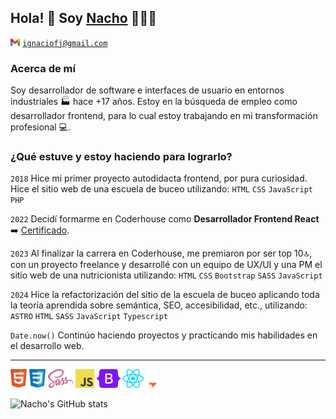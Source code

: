 ## Hola! 👋 Soy [Nacho](https://www.linkedin.com/in/ignaciofernandezjeansalle/) 👨🏻‍💻

<code><img alt="Logo Gmail" src="./assets/gmail.svg" height="12px" /></code>
<code>ignaciofj@gmail.com</code>

### Acerca de mí

Soy desarrollador de software e interfaces de usuario en entornos industriales 🏭 hace +17 años. Estoy en la búsqueda de empleo como desarrollador frontend, para lo cual estoy trabajando en mi transformación profesional 💻.

### ¿Qué estuve y estoy haciendo para lograrlo?

<code>2018</code>
Hice mi primer proyecto autodidacta frontend, por pura curiosidad. Hice el sitio web de una escuela de buceo utilizando: <code>HTML</code> <code>CSS</code> <code>JavaScript</code> <code>PHP</code>

<code>2022</code>
Decidí formarme en Coderhouse como **Desarrollador Frontend React** ➡️ [Certificado](https://www.coderhouse.com/ar/certificados/63ae3137430ba2000ff5d2d0).

<code>2023</code>
Al finalizar la carrera en Coderhouse, me premiaron por ser top 10🔝, con un proyecto freelance y desarrollé con un equipo de UX/UI y una PM el sitio web de una nutricionista utilizando: <code>HTML</code> <code>CSS</code> <code>Bootstrap</code> <code>SASS</code> <code>JavaScript</code>

<code>2024</code>
Hice la refactorización del sitio de la escuela de buceo aplicando toda la teoría aprendida sobre semántica, SEO, accesibilidad, etc., utilizando: <code>ASTRO</code> <code>HTML</code> <code>SASS</code> <code>JavaScript</code> <code>Typescript</code>

<code>Date.now()</code>
Continúo haciendo proyectos y practicando mis habilidades en el desarrollo web.

---

<code><img alt="Logo HTML5" src="./assets/html5.svg" height="30px" /></code>
<code><img alt="Logo CSS3" src="./assets/css.svg" height="30px" /></code>
<code><img alt="Logo SASS" src="./assets/sass.svg" height="30px" /></code>
<code><img alt="Logo JavaScript" src="./assets/javascript.svg" height="30px" /></code>
<code><img alt="Logo Bootstrap" src="./assets/bootstrap.svg" height="30px" /></code>
<code><img alt="Logo React" src="./assets/react.svg" height="30px" /></code>
<code><img alt="Logo Astro" src="./assets/astro.svg" height="30px" /></code>

![Nacho's GitHub stats](https://github-readme-stats.vercel.app/api/top-langs?username=ignacioFernandezJeansalle&show_icons=true&locale=es&layout=compact)
